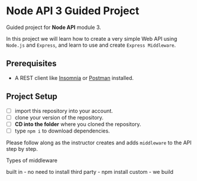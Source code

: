 # Node API 3 Guided Project

Guided project for **Node API** module 3.

In this project we will learn how to create a very simple Web API using `Node.js` and `Express`, and learn to use and create `Express Middleware`.

## Prerequisites

- A REST client like [Insomnia](https://insomnia.rest/download/) or [Postman](https://www.getpostman.com/downloads/) installed.

## Project Setup

- [ ] import this repository into your account.
- [ ] clone your version of the repository.
- [ ] **CD into the folder** where you cloned the repository.
- [ ] type `npm i` to download dependencies.

Please follow along as the instructor creates and adds `middleware` to the API step by step.

Types of middleware

built in - no need to install
third party - npm install
custom - we build

